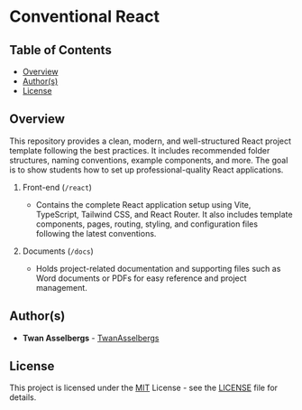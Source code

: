 # Conventional React


## Table of Contents

  - [Overview](#overview)
  - [Author(s)](#authors)
  - [License](#license)


## Overview

This repository provides a clean, modern, and well-structured React project template following the best practices. It includes recommended folder structures, naming conventions, example components, and more. The goal is to show students how to set up professional-quality React applications.

1. Front-end (`/react`)

   - Contains the complete React application setup using Vite, TypeScript, Tailwind CSS, and React Router. It also includes template components, pages, routing, styling, and configuration files following the latest conventions.

2. Documents (`/docs`)

   - Holds project-related documentation and supporting files such as Word documents or PDFs for easy reference and project management.
     

## Author(s)

- **Twan Asselbergs** - [TwanAsselbergs](https://github.com/TwanAsselbergs)


## License

This project is licensed under the [MIT](LICENSE) License - see the [LICENSE](LICENSE) file for details.
